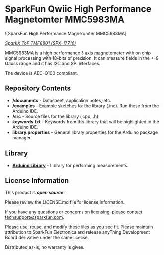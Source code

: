 SparkFun Qwiic High Performance Magnetomter MMC5983MA
=====================================================

![SparkFun High Performance Magnetomter MMC5983MA]

[*SparkX ToF TMF8801 (SPX-17716)*](https://www.sparkfun.com/products/19034)

MMC5983MA is a high performance 3 axis magnetometer with on chip signal processing with 18-bits of precision. It can measure fields in the +-8 Gauss range and it has I2C and SPI interfaces.

The device is AEC-Q100 compliant.

Repository Contents
-------------------

* **/documents** - Datasheet, application notes, etc.
* **/examples** - Example sketches for the library (.ino). Run these from the Arduino IDE. 
* **/src** - Source files for the library (.cpp, .h).
* **keywords.txt** - Keywords from this library that will be highlighted in the Arduino IDE. 
* **library.properties** - General library properties for the Arduino package manager. 

Library
--------------
* **[Arduino Library](https://github.com/sparkfun/SparkFun_MMC5983MA_Arduino_Library)** - Library for performing measurements.

License Information
-------------------

This product is _**open source**_! 

Please review the LICENSE.md file for license information. 

If you have any questions or concerns on licensing, please contact techsupport@sparkfun.com.

Please use, reuse, and modify these files as you see fit. Please maintain attribution to SparkFun Electronics and release anyThing Development Board derivative under the same license.

Distributed as-is; no warranty is given.